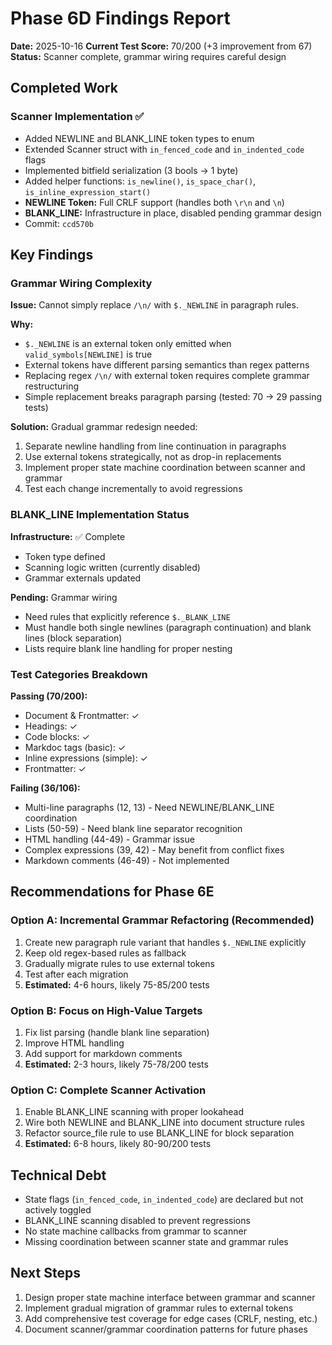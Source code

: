# Phase 6D Findings Report

**Date:** 2025-10-16
**Current Test Score:** 70/200 (+3 improvement from 67)
**Status:** Scanner complete, grammar wiring requires careful design

## Completed Work

### Scanner Implementation ✅
- Added NEWLINE and BLANK_LINE token types to enum
- Extended Scanner struct with `in_fenced_code` and `in_indented_code` flags
- Implemented bitfield serialization (3 bools → 1 byte)
- Added helper functions: `is_newline()`, `is_space_char()`, `is_inline_expression_start()`
- **NEWLINE Token:** Full CRLF support (handles both `\r\n` and `\n`)
- **BLANK_LINE:** Infrastructure in place, disabled pending grammar design
- Commit: `ccd570b`

## Key Findings

### Grammar Wiring Complexity

**Issue:** Cannot simply replace `/\n/` with `$._NEWLINE` in paragraph rules.

**Why:**
- `$._NEWLINE` is an external token only emitted when `valid_symbols[NEWLINE]` is true
- External tokens have different parsing semantics than regex patterns
- Replacing regex `/\n/` with external token requires complete grammar restructuring
- Simple replacement breaks paragraph parsing (tested: 70 → 29 passing tests)

**Solution:** Gradual grammar redesign needed:
1. Separate newline handling from line continuation in paragraphs
2. Use external tokens strategically, not as drop-in replacements
3. Implement proper state machine coordination between scanner and grammar
4. Test each change incrementally to avoid regressions

### BLANK_LINE Implementation Status

**Infrastructure:** ✅ Complete
- Token type defined
- Scanning logic written (currently disabled)
- Grammar externals updated

**Pending:** Grammar wiring
- Need rules that explicitly reference `$._BLANK_LINE`
- Must handle both single newlines (paragraph continuation) and blank lines (block separation)
- Lists require blank line handling for proper nesting

### Test Categories Breakdown

**Passing (70/200):**
- Document & Frontmatter: ✓
- Headings: ✓
- Code blocks: ✓
- Markdoc tags (basic): ✓
- Inline expressions (simple): ✓
- Frontmatter: ✓

**Failing (36/106):**
- Multi-line paragraphs (12, 13) - Need NEWLINE/BLANK_LINE coordination
- Lists (50-59) - Need blank line separator recognition
- HTML handling (44-49) - Grammar issue
- Complex expressions (39, 42) - May benefit from conflict fixes
- Markdown comments (46-49) - Not implemented

## Recommendations for Phase 6E

### Option A: Incremental Grammar Refactoring (Recommended)
1. Create new paragraph rule variant that handles `$._NEWLINE` explicitly
2. Keep old regex-based rules as fallback
3. Gradually migrate rules to use external tokens
4. Test after each migration
5. **Estimated:** 4-6 hours, likely 75-85/200 tests

### Option B: Focus on High-Value Targets
1. Fix list parsing (handle blank line separation)
2. Improve HTML handling
3. Add support for markdown comments
4. **Estimated:** 2-3 hours, likely 75-78/200 tests

### Option C: Complete Scanner Activation
1. Enable BLANK_LINE scanning with proper lookahead
2. Wire both NEWLINE and BLANK_LINE into document structure rules
3. Refactor source_file rule to use BLANK_LINE for block separation
4. **Estimated:** 6-8 hours, likely 80-90/200 tests

## Technical Debt

- State flags (`in_fenced_code`, `in_indented_code`) are declared but not actively toggled
- BLANK_LINE scanning disabled to prevent regressions
- No state machine callbacks from grammar to scanner
- Missing coordination between scanner state and grammar rules

## Next Steps

1. Design proper state machine interface between grammar and scanner
2. Implement gradual migration of grammar rules to external tokens
3. Add comprehensive test coverage for edge cases (CRLF, nesting, etc.)
4. Document scanner/grammar coordination patterns for future phases

